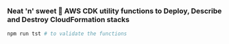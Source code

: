 ### Neat 'n' sweet :lollipop: AWS CDK utility functions to Deploy, Describe and Destroy CloudFormation stacks

```bash
npm run tst # to validate the functions
```
